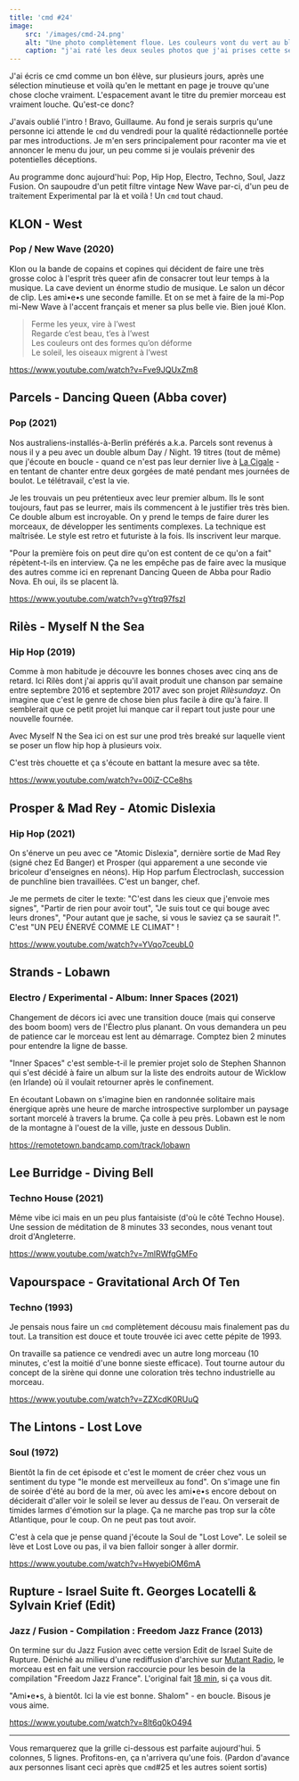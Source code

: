 ```yaml
---
title: 'cmd #24'
image:
    src: '/images/cmd-24.png'
    alt: "Une photo complètement floue. Les couleurs vont du vert au bleu et donnent un sentiment de mouvement. "
    caption: "j'ai raté les deux seules photos que j'ai prises cette semaine"
---
```


J'ai écris ce cmd comme un bon élève, sur plusieurs jours, après une sélection
minutieuse et voilà qu'en le mettant en page je trouve qu'une chose cloche
vraiment. L'espacement avant le titre du premier morceau est vraiment louche.
Qu'est-ce donc?

J'avais oublié l'intro ! Bravo, Guillaume. Au fond je serais surpris qu'une
personne ici attende le `cmd` du vendredi pour la qualité rédactionnelle portée
par mes introductions. Je m'en sers principalement pour raconter ma vie et
annoncer le menu du jour, un peu comme si je voulais prévenir des potentielles
déceptions.

Au programme donc aujourd'hui: Pop, Hip Hop, Electro, Techno, Soul, Jazz Fusion.
On saupoudre d'un petit filtre vintage New Wave par-ci, d'un peu de traitement
Experimental par là et voilà ! Un `cmd` tout chaud.

## KLON - West
### Pop / New Wave (2020)

Klon ou la bande de copains et copines qui décident de faire une très grosse
coloc à l'esprit très queer afin de consacrer tout leur temps à la musique. La
cave devient un énorme studio de musique. Le salon un décor de clip. Les ami•e•s
une seconde famille. Et on se met à faire de la mi-Pop mi-New Wave à l'accent
français et mener sa plus belle vie. Bien joué Klon.

> Ferme les yeux, vire à l’west <br />
> Regarde c’est beau, t’es à l’west <br />
> Les couleurs ont des formes qu’on déforme <br />
> Le soleil, les oiseaux migrent à l’west <br />

https://www.youtube.com/watch?v=Fve9JQUxZm8



## Parcels - Dancing Queen (Abba cover)

### Pop (2021)

Nos australiens-installés-à-Berlin préférés a.k.a. Parcels sont revenus à nous
il y a peu avec un double album Day / Night. 19 titres (tout de même) que
j'écoute en boucle - quand ce n'est pas leur dernier live à [La
Cigale](https://www.youtube.com/watch?v=ePSivyATBqg) - en tentant de chanter
entre deux gorgées de maté pendant mes journées de boulot. Le télétravail, c'est
la vie.

Je les trouvais un peu prétentieux avec leur premier album. Ils le sont
toujours, faut pas se leurrer, mais ils commencent à le justifier très très
bien. Ce double album est incroyable. On y prend le temps de faire durer les
morceaux, de développer les sentiments complexes. La technique est maîtrisée. Le
style est retro et futuriste à la fois. Ils inscrivent leur marque.

"Pour la première fois on peut dire qu'on est content de ce qu'on a fait"
répètent-t-ils en interview. Ça ne les empêche pas de faire avec la musique des
autres comme ici en reprenant Dancing Queen de Abba pour Radio Nova. Eh
oui, ils se placent là.

https://www.youtube.com/watch?v=gYtrq97fszI



## Rilès - Myself N the Sea

### Hip Hop (2019)

Comme à mon habitude je découvre les bonnes choses avec cinq ans de retard. Ici
Rilès dont j'ai appris qu'il avait produit une chanson par semaine entre
septembre 2016 et septembre 2017 avec son projet _Rilèsundayz_. On imagine que
c'est le genre de chose bien plus facile à dire qu'à faire. Il semblerait que ce
petit projet lui manque car il repart tout juste pour une nouvelle fournée.

Avec Myself N the Sea ici on est sur une prod très breaké sur laquelle vient se
poser un flow hip hop à plusieurs voix.

C'est très chouette et ça s'écoute en battant la mesure avec sa tête.

https://www.youtube.com/watch?v=00iZ-CCe8hs



## Prosper & Mad Rey - Atomic Dislexia

### Hip Hop (2021)

On s'énerve un peu avec ce "Atomic Dislexia",  dernière sortie de Mad Rey (signé
chez Ed Banger) et Prosper (qui apparement a une seconde vie bricoleur
d'enseignes en néons). Hip Hop parfum Électroclash, succession de punchline bien
travaillées. C'est un banger, chef.

Je me permets de citer le texte: "C'est dans les cieux que j'envoie mes signes",
"Partir de rien pour avoir tout", "Je suis tout ce qui bouge avec leurs drones",
"Pour autant que je sache, si vous le saviez ça se saurait !".
C'est "UN PEU ÉNERVÉ COMME LE CLIMAT" !

https://www.youtube.com/watch?v=YVqo7ceubL0



## Strands - Lobawn

### Electro / Experimental - Album: Inner Spaces (2021)

Changement de décors ici avec une transition douce (mais qui conserve des boom
boom) vers de l'Électro plus planant. On vous demandera un peu de patience car
le morceau est lent au démarrage. Comptez bien 2 minutes pour entendre
la ligne de basse.

"Inner Spaces" c'est semble-t-il le premier projet solo de Stephen Shannon qui
s'est décidé à faire un album sur la liste des endroits autour de Wicklow (en
Irlande) où il voulait retourner après le confinement.

En écoutant Lobawn on s'imagine bien en randonnée solitaire mais énergique après
une heure de marche introspective surplomber un paysage sortant morcelé à
travers la brume. Ça colle à peu près. Lobawn est le nom de la montagne à
l'ouest de la ville, juste en dessous Dublin.

https://remotetown.bandcamp.com/track/lobawn



## Lee Burridge - Diving Bell

### Techno House (2021)

Même vibe ici mais en un peu plus fantaisiste (d'où le côté Techno House). Une
session de méditation de 8 minutes 33 secondes, nous venant tout droit
d'Angleterre.

https://www.youtube.com/watch?v=7mlRWfgGMFo



## Vapourspace - Gravitational Arch Of Ten

### Techno (1993)

Je pensais nous faire un `cmd` complètement décousu mais finalement pas du tout.
La transition est douce et toute trouvée ici avec cette pépite de 1993.

On travaille sa patience ce vendredi avec un autre long morceau (10 minutes,
c'est la moitié d'une bonne sieste efficace). Tout tourne autour du concept de
la sirène qui donne une coloration très techno industrielle au morceau.

https://www.youtube.com/watch?v=ZZXcdK0RUuQ



## The Lintons - Lost Love

### Soul (1972)

Bientôt la fin de cet épisode et c'est le moment de créer chez vous un sentiment
du type "le monde est merveilleux au fond". On s'image une fin de soirée d'été
au bord de la mer, où avec les ami•e•s encore debout on déciderait d'aller voir
le soleil se lever au dessus de l'eau. On verserait de timides larmes d'émotion
sur la plage. Ça ne marche pas trop sur la côte Atlantique, pour le coup. On ne
peut pas tout avoir.

C'est à cela que je pense quand j'écoute la Soul de "Lost Love". Le soleil se
lève et Lost Love ou pas, il va bien falloir songer à aller dormir.

https://www.youtube.com/watch?v=HwyebiOM6mA



## Rupture - Israel Suite ft. Georges Locatelli & Sylvain Krief (Edit)

### Jazz / Fusion - Compilation : Freedom Jazz France (2013)

On termine sur du Jazz Fusion avec cette version Edit de Israel Suite de
Rupture. Déniché au milieu d'une rediffusion d'archive sur [Mutant
Radio](https://mutantradio.net/), le morceau est en fait une version raccourcie
pour les besoin de la compilation "Freedom Jazz France". L'original fait [18
min](https://www.youtube.com/watch?v=bwHrDfDTwrk), si ça vous dit.

"Ami•e•s, à bientôt. Ici la vie est bonne. Shalom" - en boucle. Bisous je vous
aime.

https://www.youtube.com/watch?v=8lt6q0kO494

---

Vous remarquerez que la grille ci-dessous est parfaite aujourd'hui. 5 colonnes, 5 lignes.
Profitons-en, ça n'arrivera qu'une fois. (Pardon d'avance aux personnes lisant
ceci après que `cmd`#25 et les autres soient sortis)
